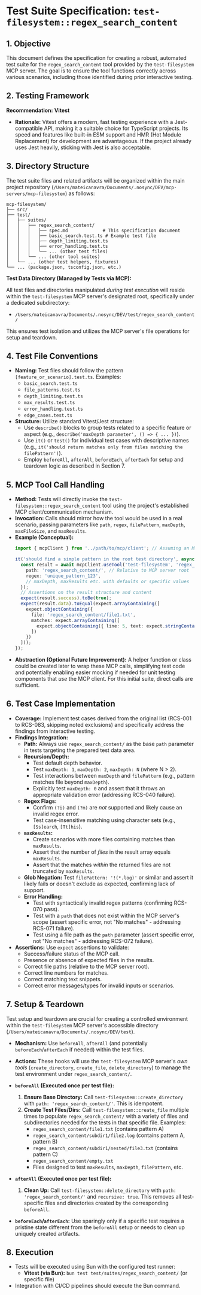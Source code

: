 # Test Suite Specification: `test-filesystem::regex_search_content`

## 1. Objective

This document defines the specification for creating a robust, automated test suite for the `regex_search_content` tool provided by the `test-filesystem` MCP server. The goal is to ensure the tool functions correctly across various scenarios, including those identified during prior interactive testing.

## 2. Testing Framework

**Recommendation:** **Vitest**

*   **Rationale:** Vitest offers a modern, fast testing experience with a Jest-compatible API, making it a suitable choice for TypeScript projects. Its speed and features like built-in ESM support and HMR (Hot Module Replacement) for development are advantageous. If the project already uses Jest heavily, sticking with Jest is also acceptable.

## 3. Directory Structure

The test suite files and related artifacts will be organized within the main project repository (`/Users/mateicanavra/Documents/.nosync/DEV/mcp-servers/mcp-filesystem`) as follows:

```
mcp-filesystem/
├── src/
├── test/
│   ├── suites/
│   │   ├── regex_search_content/
│   │   │   ├── spec.md             # This specification document
│   │   │   ├── basic_search.test.ts # Example test file
│   │   │   ├── depth_limiting.test.ts
│   │   │   ├── error_handling.test.ts
│   │   │   └── ... (other test files)
│   │   └── ... (other tool suites)
│   └── ... (other test helpers, fixtures)
└── ... (package.json, tsconfig.json, etc.)
```

**Test Data Directory (Managed by Tests via MCP):**

All test files and directories manipulated *during test execution* will reside within the `test-filesystem` MCP server's designated root, specifically under a dedicated subdirectory:

*   `/Users/mateicanavra/Documents/.nosync/DEV/test/regex_search_content/`

This ensures test isolation and utilizes the MCP server's file operations for setup and teardown.

## 4. Test File Conventions

*   **Naming:** Test files should follow the pattern `[feature_or_scenario].test.ts`. Examples:
    *   `basic_search.test.ts`
    *   `file_patterns.test.ts`
    *   `depth_limiting.test.ts`
    *   `max_results.test.ts`
    *   `error_handling.test.ts`
    *   `edge_cases.test.ts`
*   **Structure:** Utilize standard Vitest/Jest structure:
    *   Use `describe()` blocks to group tests related to a specific feature or aspect (e.g., `describe('maxDepth parameter', () => { ... })`).
    *   Use `it()` or `test()` for individual test cases with descriptive names (e.g., `it('should return matches only from files matching the filePattern')`).
    *   Employ `beforeAll`, `afterAll`, `beforeEach`, `afterEach` for setup and teardown logic as described in Section 7.

## 5. MCP Tool Call Handling

*   **Method:** Tests will directly invoke the `test-filesystem::regex_search_content` tool using the project's established MCP client/communication mechanism.
*   **Invocation:** Calls should mirror how the tool would be used in a real scenario, passing parameters like `path`, `regex`, `filePattern`, `maxDepth`, `maxFileSize`, and `maxResults`.
*   **Example (Conceptual):**
    ```typescript
    import { mcpClient } from '../path/to/mcp/client'; // Assuming an MCP client instance

    it('should find a simple pattern in the root test directory', async () => {
      const result = await mcpClient.useTool('test-filesystem', 'regex_search_content', {
        path: 'regex_search_content/', // Relative to MCP server root
        regex: 'unique_pattern_123',
        // maxDepth, maxResults etc. with defaults or specific values
      });
      // Assertions on the result structure and content
      expect(result.success).toBe(true);
      expect(result.data).toEqual(expect.arrayContaining([
        expect.objectContaining({
          file: 'regex_search_content/file1.txt',
          matches: expect.arrayContaining([
            expect.objectContaining({ line: 5, text: expect.stringContaining('unique_pattern_123') })
          ])
        })
      ]));
    });
    ```
*   **Abstraction (Optional Future Improvement):** A helper function or class could be created later to wrap these MCP calls, simplifying test code and potentially enabling easier mocking if needed for unit testing components that *use* the MCP client. For this initial suite, direct calls are sufficient.

## 6. Test Case Implementation

*   **Coverage:** Implement test cases derived from the original list (RCS-001 to RCS-083, skipping noted exclusions) and specifically address the findings from interactive testing.
*   **Findings Integration:**
    *   **Path:** Always use `regex_search_content/` as the base `path` parameter in tests targeting the prepared test data area.
    *   **Recursion/Depth:**
        *   Test default depth behavior.
        *   Test `maxDepth: 1`, `maxDepth: 2`, `maxDepth: N` (where N > 2).
        *   Test interactions between `maxDepth` and `filePattern` (e.g., pattern matches file beyond `maxDepth`).
        *   Explicitly test `maxDepth: 0` and assert that it throws an appropriate validation error (addressing RCS-040 failure).
    *   **Regex Flags:**
        *   Confirm `(?i)` and `(?m)` are *not* supported and likely cause an invalid regex error.
        *   Test case-insensitive matching using character sets (e.g., `[Ss]earch`, `[Tt]his`).
    *   **`maxResults`:**
        *   Create scenarios with more files containing matches than `maxResults`.
        *   Assert that the number of *files* in the result array equals `maxResults`.
        *   Assert that the matches *within* the returned files are not truncated by `maxResults`.
    *   **Glob Negation:** Test `filePattern: '!(*.log)'` or similar and assert it likely fails or doesn't exclude as expected, confirming lack of support.
    *   **Error Handling:**
        *   Test with syntactically invalid regex patterns (confirming RCS-070 pass).
        *   Test with a `path` that does not exist within the MCP server's scope (assert specific error, not "No matches" - addressing RCS-071 failure).
        *   Test using a file path as the `path` parameter (assert specific error, not "No matches" - addressing RCS-072 failure).
*   **Assertions:** Use `expect` assertions to validate:
    *   Success/failure status of the MCP call.
    *   Presence or absence of expected files in the results.
    *   Correct file paths (relative to the MCP server root).
    *   Correct line numbers for matches.
    *   Correct matching text snippets.
    *   Correct error messages/types for invalid inputs or scenarios.

## 7. Setup & Teardown

Test setup and teardown are crucial for creating a controlled environment within the `test-filesystem` MCP server's accessible directory (`/Users/mateicanavra/Documents/.nosync/DEV/test`).

*   **Mechanism:** Use `beforeAll`, `afterAll` (and potentially `beforeEach`/`afterEach` if needed) within the test files.
*   **Actions:** These hooks will use the `test-filesystem` MCP server's *own tools* (`create_directory`, `create_file`, `delete_directory`) to manage the test environment under `regex_search_content/`.

*   **`beforeAll` (Executed once per test file):**
    1.  **Ensure Base Directory:** Call `test-filesystem::create_directory` with `path: 'regex_search_content/'`. This is idempotent.
    2.  **Create Test Files/Dirs:** Call `test-filesystem::create_file` multiple times to populate `regex_search_content/` with a variety of files and subdirectories needed for the tests in that specific file. Examples:
        *   `regex_search_content/file1.txt` (contains pattern A)
        *   `regex_search_content/subdir1/file2.log` (contains pattern A, pattern B)
        *   `regex_search_content/subdir1/nested/file3.txt` (contains pattern C)
        *   `regex_search_content/empty.txt`
        *   Files designed to test `maxResults`, `maxDepth`, `filePattern`, etc.
*   **`afterAll` (Executed once per test file):**
    1.  **Clean Up:** Call `test-filesystem::delete_directory` with `path: 'regex_search_content/'` and `recursive: true`. This removes all test-specific files and directories created by the corresponding `beforeAll`.
*   **`beforeEach`/`afterEach`:** Use sparingly only if a specific test requires a pristine state different from the `beforeAll` setup or needs to clean up uniquely created artifacts.

## 8. Execution
*   Tests will be executed using Bun with the configured test runner:
    *   **Vitest (via Bun):** `bun test test/suites/regex_search_content/` (or specific file)
*   Integration with CI/CD pipelines should execute the Bun command.
